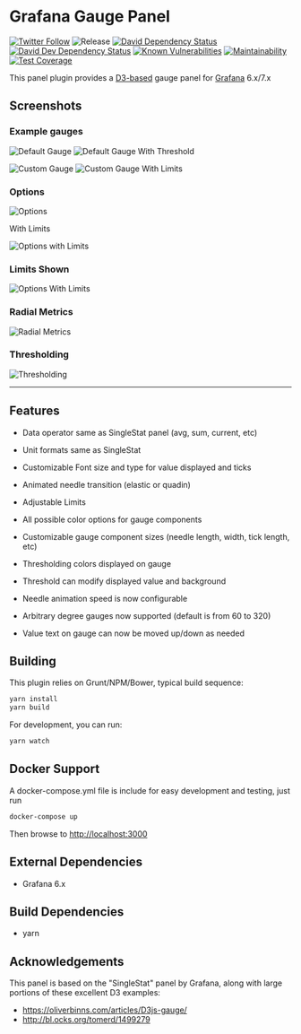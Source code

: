 # Grafana Gauge Panel

[![Twitter Follow](https://img.shields.io/twitter/follow/jepetlefeu.svg?style=social)](https://twitter.com/jepetlefeu)
![Release](https://github.com/briangann/grafana-gauge-panel/workflows/Release/badge.svg)
[![David Dependency Status](https://david-dm.org/briangann/grafana-gauge-panel.svg)](https://david-dm.org/briangann/grafana-gauge-panel)
[![David Dev Dependency Status](https://david-dm.org/briangann/grafana-gauge-panel/dev-status.svg)](https://david-dm.org/briangann/grafana-gauge-panel/?type=dev)
[![Known Vulnerabilities](https://snyk.io/test/github/briangann/grafana-gauge-panel/badge.svg)](https://snyk.io/test/github/briangann/grafana-gauge-panel)
[![Maintainability](https://api.codeclimate.com/v1/badges/1c750faa58c1f7b3c7fa/maintainability)](https://codeclimate.com/github/briangann/grafana-gauge-panel/maintainability)
[![Test Coverage](https://api.codeclimate.com/v1/badges/1c750faa58c1f7b3c7fa/test_coverage)](https://codeclimate.com/github/briangann/grafana-gauge-panel/test_coverage)

This panel plugin provides a [D3-based](http://www.d3js.org) gauge panel for [Grafana](http://www.grafana.com) 6.x/7.x

## Screenshots

### Example gauges

![Default Gauge](https://raw.githubusercontent.com/briangann/grafana-gauge-panel/master/src/screenshots/default-gauge.png)
![Default Gauge With Threshold](https://raw.githubusercontent.com/briangann/grafana-gauge-panel/master/src/screenshots/default-gauge-w-threshold.png)

![Custom Gauge](https://raw.githubusercontent.com/briangann/grafana-gauge-panel/master/src/screenshots/alt-gauge.png)
![Custom Gauge With Limits](https://raw.githubusercontent.com/briangann/grafana-gauge-panel/master/src/screenshots/alt-gauge-limits.png)

### Options

![Options](https://raw.githubusercontent.com/briangann/grafana-gauge-panel/master/src/screenshots/options.png)

With Limits

![Options with Limits](https://raw.githubusercontent.com/briangann/grafana-gauge-panel/master/src/screenshots/options-limits.png)

### Limits Shown

![Options With Limits](https://raw.githubusercontent.com/briangann/grafana-gauge-panel/master/src/screenshots/options-limits.png)

### Radial Metrics

![Radial Metrics](https://raw.githubusercontent.com/briangann/grafana-gauge-panel/master/src/screenshots/radialmetrics.png)

### Thresholding

![Thresholding](https://raw.githubusercontent.com/briangann/grafana-gauge-panel/master/src/screenshots/thresholding.png)

-------

## Features

* Data operator same as SingleStat panel (avg, sum, current, etc)
* Unit formats same as SingleStat

* Customizable Font size and type for value displayed and ticks
* Animated needle transition (elastic or quadin)
* Adjustable Limits
* All possible color options for gauge components

* Customizable gauge component sizes (needle length, width, tick length, etc)

* Thresholding colors displayed on gauge
* Threshold can modify displayed value and background

* Needle animation speed is now configurable
* Arbitrary degree gauges now supported (default is from 60 to 320)
* Value text on gauge can now be moved up/down as needed

## Building

This plugin relies on Grunt/NPM/Bower, typical build sequence:

```BASH
yarn install
yarn build
```

For development, you can run:

```BASH
yarn watch
```

## Docker Support

A docker-compose.yml file is include for easy development and testing, just run

```BASH
docker-compose up
```

Then browse to <http://localhost:3000>

## External Dependencies

* Grafana 6.x

## Build Dependencies

* yarn

## Acknowledgements

This panel is based on the "SingleStat" panel by Grafana, along with large portions of these excellent D3 examples:

* <https://oliverbinns.com/articles/D3js-gauge/>
* <http://bl.ocks.org/tomerd/1499279>
